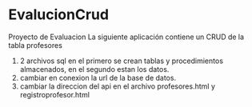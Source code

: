 # EvalucionCrud
Proyecto de Evaluacion
La siguiente aplicación contiene un CRUD de la tabla profesores

1. 2 archivos sql en el primero se crean tablas y procedimientos almacenados, en el segundo estan los datos.
2. cambiar en conexion la url de la base de datos.
3. cambiar la direccion del api en el archivo profesores.html y registroprofesor.html

